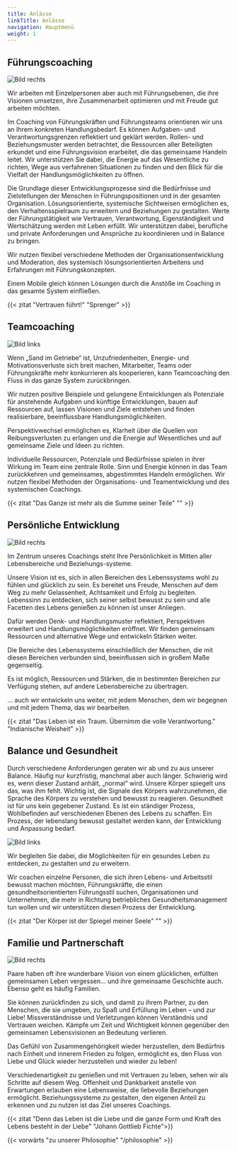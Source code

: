 ```yaml
---
title: Anlässe
linkTitle: Anlässe
navigation: Hauptmenü
weight: 1
---
```


## Führungscoaching

![Bild rechts](https://dummyimage.com/600x400/DEE/000)

Wir arbeiten mit Einzelpersonen aber auch mit Führungsebenen, die ihre Visionen umsetzen, ihre Zusammenarbeit optimieren und mit Freude gut arbeiten möchten.

Im Coaching von Führungskräften und Führungsteams orientieren wir uns an Ihrem konkreten Handlungsbedarf. Es können Aufgaben- und Verantwortungsgrenzen reflektiert und geklärt werden. Rollen- und Beziehungsmuster werden betrachtet, die Ressourcen aller Beteiligten erkundet und eine Führungsvision erarbeitet, die das gemeinsame Handeln leitet. Wir unterstützen Sie dabei, die Energie auf das Wesentliche zu richten, Wege aus verfahrenen Situationen zu finden und den Blick für die Vielfalt der Handlungsmöglichkeiten zu öffnen.

Die Grundlage dieser Entwicklungsprozesse sind die Bedürfnisse und Zielstellungen der Menschen in Führungspositionen und in der gesamten Organisation. Lösungsorientierte, systemische Sichtweisen ermöglichen es, den Verhaltensspielraum zu erweitern und Beziehungen zu gestalten. Werte der Führungstätigkeit wie Vertrauen, Verantwortung, Eigenständigkeit und Wertschätzung werden mit Leben erfüllt. Wir unterstützen dabei, berufliche und private Anforderungen und Ansprüche zu koordinieren und in Balance zu bringen.

Wir nutzen flexibel verschiedene Methoden der Organisationsentwicklung und Moderation, des systemisch lösungsorientierten Arbeitens und Erfahrungen mit Führungskonzepten.

Einem Mobile gleich können Lösungen durch die Anstöße im Coaching in das gesamte System einfließen.

{{< zitat "Vertrauen führt!" "Sprenger" >}}

## Teamcoaching

![Bild links](https://dummyimage.com/600x400/DEE/000)

Wenn „Sand im Getriebe“ ist, Unzufriedenheiten, Energie- und Motivationsverluste sich breit machen, Mitarbeiter, Teams oder Führungskräfte mehr konkurrieren als kooperieren, kann Teamcoaching den Fluss in das ganze System zurückbringen.

Wir nutzen positive Beispiele und gelungene Entwicklungen als Potenziale für anstehende Aufgaben und künftige Entwicklungen, bauen auf Ressourcen auf, lassen Visionen und Ziele entstehen und finden realisierbare, beeinflussbare Handlungsmöglichkeiten.

Perspektivwechsel ermöglichen es, Klarheit über die Quellen von Reibungsverlusten zu erlangen und die Energie auf Wesentliches und auf gemeinsame Ziele und Ideen zu richten.

Individuelle Ressourcen, Potenziale und Bedürfnisse spielen in ihrer Wirkung im Team eine zentrale Rolle. Sinn und Energie können in das Team zurückkehren und gemeinsames, abgestimmtes Handeln ermöglichen.
Wir nutzen flexibel Methoden der Organisations- und Teamentwicklung und des systemischen Coachings.

{{< zitat "Das Ganze ist mehr als die Summe seiner Teile" "" >}}

## Persönliche Entwicklung

![Bild rechts](https://dummyimage.com/600x650/DEE/000)

Im Zentrum unseres Coachings steht Ihre Persönlichkeit in Mitten aller Lebensbereiche und Beziehungs-systeme.

Unsere Vision ist es, sich in allen Bereichen des Lebenssystems wohl zu fühlen und glücklich zu sein. Es bereitet uns Freude, Menschen auf dem Weg zu mehr Gelassenheit, Achtsamkeit und Erfolg zu begleiten. Lebenssinn zu entdecken, sich seiner selbst bewusst zu sein und alle Facetten des Lebens genießen zu können ist unser Anliegen.

Dafür werden Denk- und Handlungsmuster reflektiert, Perspektiven erweitert und Handlungsmöglichkeiten eröffnet. Wir finden gemeinsam Ressourcen und alternative Wege und entwickeln Stärken weiter.

Die Bereiche des Lebenssystems einschließlich der Menschen, die mit diesen Bereichen verbunden sind, beeinflussen sich in großem Maße gegenseitig.

Es ist möglich, Ressourcen und Stärken, die in bestimmten Bereichen zur Verfügung stehen, auf andere Lebensbereiche zu übertragen.

... auch wir entwickeln uns weiter, mit jedem Menschen, dem wir begegnen und mit jedem Thema, das wir bearbeiten.

{{< zitat "Das Leben ist ein Traum. Übernimm die volle Verantwortung." "Indianische Weisheit" >}}

## Balance und Gesundheit

Durch verschiedene Anforderungen geraten wir ab und zu aus unserer Balance. Häufig nur kurzfristig, manchmal aber auch länger. Schwierig wird es, wenn dieser Zustand anhält, „normal“ wird. Unsere Körper spiegelt uns das, was ihm fehlt. Wichtig ist, die Signale des Körpers wahrzunehmen, die Sprache des Körpers zu verstehen und bewusst zu reagieren. Gesundheit ist für uns kein gegebener Zustand. Es ist ein ständiger Prozess, Wohlbefinden auf verschiedenen Ebenen des Lebens zu schaffen. Ein Prozess, der lebenslang bewusst gestaltet werden kann, der Entwicklung und Anpassung bedarf.

![Bild links](https://dummyimage.com/600x260/DEE/000)

Wir begleiten Sie dabei, die Möglichkeiten für ein gesundes Leben zu entdecken, zu gestalten und zu erweitern.

Wir coachen einzelne Personen, die sich ihren Lebens- und Arbeitsstil bewusst machen möchten, Führungskräfte, die einen gesundheitsorientierten Führungsstil suchen, Organisationen und Unternehmen, die mehr in Richtung betriebliches Gesundheitsmanagement tun wollen und wir unterstützen diesen Prozess der Entwicklung.

{{< zitat "Der Körper ist der Spiegel meiner Seele" "" >}}

## Familie und Partnerschaft

![Bild rechts](https://dummyimage.com/600x400/DEE/000)

Paare haben oft ihre wunderbare Vision von einem glücklichen, erfüllten gemeinsamen Leben vergessen... und ihre gemeinsame Geschichte auch. Ebenso geht es häufig Familien.

Sie können zurückfinden zu sich, und damit zu ihrem Partner, zu den Menschen, die sie umgeben, zu Spaß und Erfüllung im Leben – und zur Liebe! Missverständnisse und Verletzungen können Verständnis und Vertrauen weichen. Kämpfe um Zeit und Wichtigkeit können gegenüber den gemeinsamen Lebensvisionen an Bedeutung verlieren.

Das Gefühl von Zusammengehörigkeit wieder herzustellen, dem Bedürfnis nach Einheit und innerem Frieden zu folgen, ermöglicht es, den Fluss von Liebe und Glück wieder herzustellen und wieder zu leben!

Verschiedenartigkeit zu genießen und mit Vertrauen zu leben, sehen wir als Schritte auf diesem Weg. Offenheit und Dankbarkeit anstelle von Erwartungen erlauben eine Lebensweise, die liebevolle Beziehungen ermöglicht. Beziehungssysteme zu gestalten, den eigenen Anteil zu erkennen und zu nutzen ist das Ziel unseres Coachings.

{{< zitat "Denn das Leben ist die Liebe und die ganze Form und Kraft des Lebens besteht in der Liebe" "Johann Gottlieb Fichte">}}

{{< vorwärts "zu unserer Philosophie" "/philosophie" >}}

